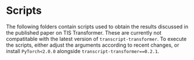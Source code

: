 # Scripts

The following folders contain scripts used to obtain the results discussed in the published paper on TIS Transformer. These are currently not compatitable with the latest version of `transcript-transformer`. 
To execute the scripts, either adjust the arguments according to recent changes, or install  `PyTorch<2.0.0` alongside `transcript-transformer==0.2.1`.
